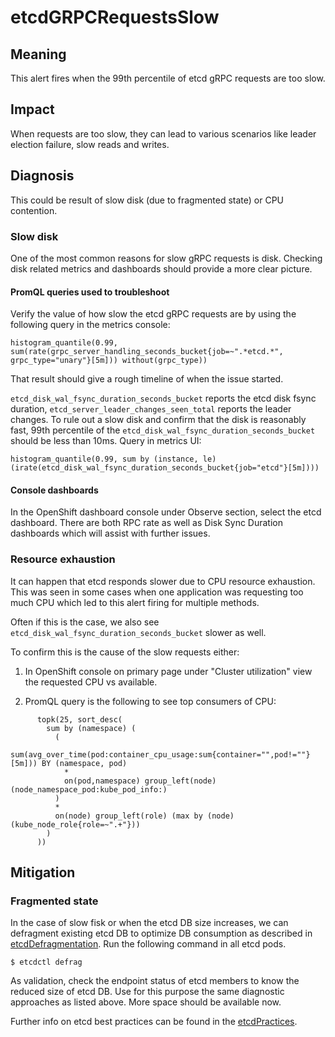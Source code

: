 # etcdGRPCRequestsSlow

## Meaning

This alert fires when the 99th percentile of etcd gRPC requests are too slow.

## Impact

When requests are too slow, they can lead to various scenarios like leader
election failure, slow reads and writes.

## Diagnosis

This could be result of slow disk (due to fragmented state) or CPU contention.

### Slow disk

One of the most common reasons for slow gRPC requests is disk. Checking disk
related metrics and dashboards should provide a more clear picture.

#### PromQL queries used to troubleshoot

Verify the value of how slow the etcd gRPC requests are by using the following
query in the metrics console:

```promql
histogram_quantile(0.99, sum(rate(grpc_server_handling_seconds_bucket{job=~".*etcd.*", grpc_type="unary"}[5m])) without(grpc_type))
```

That result should give a rough timeline of when the issue started.

`etcd_disk_wal_fsync_duration_seconds_bucket` reports the etcd disk fsync
duration, `etcd_server_leader_changes_seen_total` reports the leader changes. To
rule out a slow disk and confirm that the disk is reasonably fast, 99th
percentile of the `etcd_disk_wal_fsync_duration_seconds_bucket` should be less
than 10ms. Query in metrics UI:

```promql
histogram_quantile(0.99, sum by (instance, le) (irate(etcd_disk_wal_fsync_duration_seconds_bucket{job="etcd"}[5m])))
```

#### Console dashboards

In the OpenShift dashboard console under Observe section, select the etcd
dashboard. There are both RPC rate as well as Disk Sync Duration dashboards
which will assist with further issues.

### Resource exhaustion

It can happen that etcd responds slower due to CPU resource exhaustion.
This was seen in some cases when one application was requesting too much CPU
which led to this alert firing for multiple methods.

Often if this is the case, we also see
`etcd_disk_wal_fsync_duration_seconds_bucket` slower as well.

To confirm this is the cause of the slow requests either:

1. In OpenShift console on primary page under "Cluster utilization" view the
   requested CPU vs available.

2. PromQL query is the following to see top consumers of CPU:

```promql
      topk(25, sort_desc(
        sum by (namespace) (
          (
            sum(avg_over_time(pod:container_cpu_usage:sum{container="",pod!=""}[5m])) BY (namespace, pod)
            *
            on(pod,namespace) group_left(node) (node_namespace_pod:kube_pod_info:)
          )
          *
          on(node) group_left(role) (max by (node) (kube_node_role{role=~".+"}))
        )
      ))
```

## Mitigation

### Fragmented state

In the case of slow fisk or when the etcd DB size increases, we can defragment
existing etcd DB to optimize DB consumption as described in
[etcdDefragmentation](https://etcd.io/docs/v3.4.0/op-guide/maintenance/).
Run the following command in all etcd pods.

```console
$ etcdctl defrag
```

As validation, check the endpoint status of etcd members to know the reduced
size of etcd DB. Use for this purpose the same diagnostic approaches as listed
above. More space should be available now.

Further info on etcd best practices can be found in the [etcdPractices](https://docs.openshift.com/container-platform/4.7/scalability_and_performance/recommended-host-practices.html#recommended-etcd-practices).
